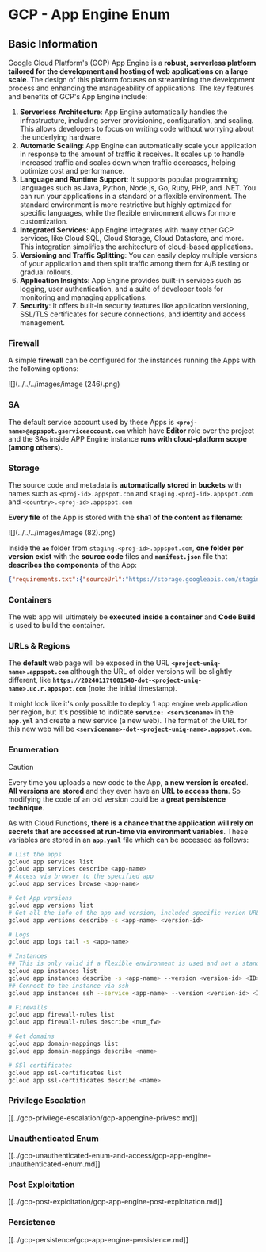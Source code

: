 # GCP - App Engine Enum

## Basic Information 

Google Cloud Platform's (GCP) App Engine is a **robust, serverless platform tailored for the development and hosting of web applications on a large scale**. The design of this platform focuses on streamlining the development process and enhancing the manageability of applications. The key features and benefits of GCP's App Engine include:

1. **Serverless Architecture**: App Engine automatically handles the infrastructure, including server provisioning, configuration, and scaling. This allows developers to focus on writing code without worrying about the underlying hardware.
2. **Automatic Scaling**: App Engine can automatically scale your application in response to the amount of traffic it receives. It scales up to handle increased traffic and scales down when traffic decreases, helping optimize cost and performance.
3. **Language and Runtime Support**: It supports popular programming languages such as Java, Python, Node.js, Go, Ruby, PHP, and .NET. You can run your applications in a standard or a flexible environment. The standard environment is more restrictive but highly optimized for specific languages, while the flexible environment allows for more customization.
4. **Integrated Services**: App Engine integrates with many other GCP services, like Cloud SQL, Cloud Storage, Cloud Datastore, and more. This integration simplifies the architecture of cloud-based applications.
5. **Versioning and Traffic Splitting**: You can easily deploy multiple versions of your application and then split traffic among them for A/B testing or gradual rollouts.
6. **Application Insights**: App Engine provides built-in services such as logging, user authentication, and a suite of developer tools for monitoring and managing applications.
7. **Security**: It offers built-in security features like application versioning, SSL/TLS certificates for secure connections, and identity and access management.

### Firewall

A simple **firewall** can be configured for the instances running the Apps with the following options:

![](../../../images/image (246).png)

### SA

The default service account used by these Apps is **`<proj-name>@appspot.gserviceaccount.com`** which have **Editor** role over the project and the SAs inside APP Engine instance **runs with cloud-platform scope (among others).**

### Storage

The source code and metadata is **automatically stored in buckets** with names such as `<proj-id>.appspot.com` and `staging.<proj-id>.appspot.com` and `<country>.<proj-id>.appspot.com`

**Every file** of the App is stored with the **sha1 of the content as filename**:

![](../../../images/image (82).png)

Inside the **`ae`** folder from `staging.<proj-id>.appspot.com`, **one folder per version exist** with the **source code** files and **`manifest.json`** file that **describes the components** of the App:

```json
{"requirements.txt":{"sourceUrl":"https://storage.googleapis.com/staging.onboarding-host-98efbf97812843.appspot.com/a270eedcbe2672c841251022b7105d340129d108","sha1Sum":"a270eedc_be2672c8_41251022_b7105d34_0129d108"},"main_test.py":{"sourceUrl":"https://storage.googleapis.com/staging.onboarding-host-98efbf97812843.appspot.com/0ca32fd70c953af94d02d8a36679153881943f32","sha1Sum":"0ca32fd7_0c953af9_4d02d8a ...
```

### Containers

The web app will ultimately be **executed inside a container** and **Code Build** is used to build the container.

### URLs & Regions

The **default** web page will be exposed in the URL **`<project-uniq-name>.appspot.com`** although the URL of older versions will be slightly different, like **`https://20240117t001540-dot-<project-uniq-name>.uc.r.appspot.com`** (note the initial timestamp).

It might look like it's only possible to deploy 1 app engine web application per region, but it's possible to indicate **`service: <servicename>`** in the **`app.yml`** and create a new service (a new web). The format of the URL for this new web will be **`<servicename>-dot-<project-uniq-name>.appspot.com`**.

### Enumeration

> [!CAUTION]
> Every time you uploads a new code to the App, **a new version is created**. **All versions are stored** and they even have an **URL to access them**. So modifying the code of an old version could be a **great persistence technique**.

As with Cloud Functions, **there is a chance that the application will rely on secrets that are accessed at run-time via environment variables**. These variables are stored in an **`app.yaml`** file which can be accessed as follows:

```bash
# List the apps
gcloud app services list
gcloud app services describe <app-name>
# Access via browser to the specified app
gcloud app services browse <app-name>

# Get App versions
gcloud app versions list
# Get all the info of the app and version, included specific verion URL and the env
gcloud app versions describe -s <app-name> <version-id>

# Logs
gcloud app logs tail -s <app-name>

# Instances
## This is only valid if a flexible environment is used and not a standard one
gcloud app instances list
gcloud app instances describe -s <app-name> --version <version-id> <ID>
## Connect to the instance via ssh
gcloud app instances ssh --service <app-name> --version <version-id> <ID>

# Firewalls
gcloud app firewall-rules list
gcloud app firewall-rules describe <num_fw>

# Get domains
gcloud app domain-mappings list
gcloud app domain-mappings describe <name>

# SSl certificates
gcloud app ssl-certificates list
gcloud app ssl-certificates describe <name>
```

### Privilege Escalation

[[../gcp-privilege-escalation/gcp-appengine-privesc.md]]

### Unauthenticated Enum

[[../gcp-unauthenticated-enum-and-access/gcp-app-engine-unauthenticated-enum.md]]

### Post Exploitation

[[../gcp-post-exploitation/gcp-app-engine-post-exploitation.md]]

### Persistence

[[../gcp-persistence/gcp-app-engine-persistence.md]]


